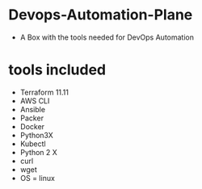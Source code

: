 # Devops-Automation-Plane
* A Box with the tools needed for DevOps Automation

# tools included
* Terraform 11.11
* AWS CLI
* Ansible
* Packer
* Docker
* Python3X
* Kubectl
* Python 2 X
* curl
* wget
* OS = linux
